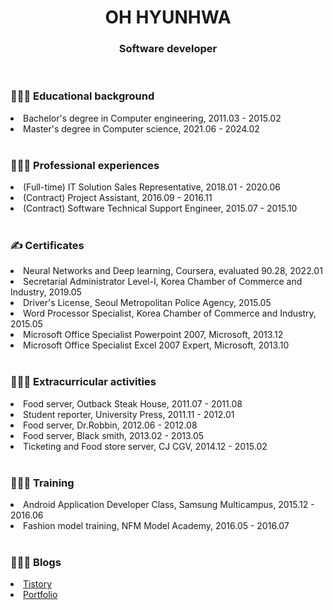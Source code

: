<div align='center'>

<h1>OH HYUNHWA</h1>
<h3>Software developer</h3>

</div>

<br>

<div>
  <h3>👩🏻‍🎓 Educational background</h3>
  <li>Bachelor's degree in Computer engineering, 2011.03 - 2015.02</li>
  <li>Master's degree in Computer science, 2021.06 - 2024.02</li>
</div>

<br>

<div>
  <h3>👩🏻‍💼 Professional experiences</h3>
  <li>(Full-time) IT Solution Sales Representative, 2018.01 - 2020.06</li>
  <li>(Contract) Project Assistant, 2016.09 - 2016.11</li>
  <li>(Contract) Software Technical Support Engineer, 2015.07 - 2015.10</li>
</div>

<br>

<div>
  <h3>✍️ Certificates</h3>
  <li>Neural Networks and Deep learning, Coursera, evaluated 90.28, 2022.01</li>
  <li>Secretarial Administrator Level-Ⅰ, Korea Chamber of Commerce and Industry, 2019.05</li>
  <li>Driver's License, Seoul Metropolitan Police Agency, 2015.05</li>
  <li>Word Processor Specialist, Korea Chamber of Commerce and Industry, 2015.05</li>
  <li>Microsoft Office Specialist Powerpoint 2007, Microsoft, 2013.12</li>
  <li>Microsoft Office Specialist Excel 2007 Expert, Microsoft, 2013.10</li>
</div>

<br>

<div>
  <h3>🙇🏻‍♀️ Extracurricular activities</h3>
  <li>Food server, Outback Steak House, 2011.07 - 2011.08</li>
  <li>Student reporter, University Press, 2011.11 - 2012.01</li>
  <li>Food server, Dr.Robbin, 2012.06 - 2012.08</li>
  <li>Food server, Black smith, 2013.02 - 2013.05</li>
  <li>Ticketing and Food store server, CJ CGV, 2014.12 - 2015.02</li>
</div>

<br>

<div>
  <h3>🙋🏻‍♀️ Training</h3>
  <li>Android Application Developer Class, Samsung Multicampus, 2015.12 - 2016.06</li>
  <li>Fashion model training, NFM Model Academy, 2016.05 - 2016.07</li>
</div>

<br>

<div>
  <h3>👩🏻‍💻 Blogs </h3>
  <li><a href="https://devlog-berra.tistory.com">Tistory</a></li>
  <li><a href="https://ohyunhwa.github.io">Portfolio</a></li>
</div>

<!--
**ohyunhwa/ohyunhwa** is a ✨ _special_ ✨ repository because its `README.md` (this file) appears on your GitHub profile.

Here are some ideas to get you started:

- 🔭 I’m currently working on ...
- 🌱 I’m currently learning ...
- 👯 I’m looking to collaborate on ...
- 🤔 I’m looking for help with ...
- 💬 Ask me about ...
- 📫 How to reach me: ...
- 😄 Pronouns: ...
- ⚡ Fun fact: ...
-->
